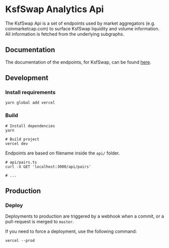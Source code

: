 # KsfSwap Analytics Api

The KsfSwap Api is a set of endpoints used by market aggregators (e.g. coinmarketcap.com) to surface KsfSwap liquidity
and volume information. All information is fetched from the underlying subgraphs.

## Documentation

The documentation of the endpoints, for KsfSwap, can be found [here](documentation.md).

## Development

### Install requirements

```shell
yarn global add vercel
```

### Build

```shell
# Install dependencies
yarn

# Build project
vercel dev
```

Endpoints are based on filename inside the `api/` folder.

```shell
# api/pairs.ts
curl -X GET 'localhost:3000/api/pairs'

# ...
```

## Production

### Deploy

Deployments to production are triggered by a webhook when a commit, or a pull-request is merged to `master`.

If you need to force a deployment, use the following command:

```shell
vercel --prod
```
